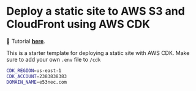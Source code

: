 # Deploy a static site to AWS S3 and CloudFront using AWS CDK

🎉 Tutorial [**here**](https://e53nec.com/posts/aws-cdk-s3-cloudfront-static-site-deploy/).

This is a starter template for deploying a static site with AWS CDK. Make sure to add your own `.env` file to `/cdk`

```sh
CDK_REGION=us-east-1
CDK_ACCOUNT=2383838383
DOMAIN_NAME=e53nec.com
```
